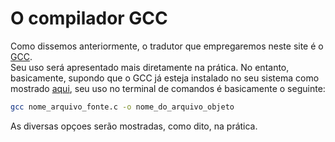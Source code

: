 # O compilador GCC

Como dissemos anteriormente, o tradutor que empregaremos neste site é o [GCC](https://gcc.gnu.org/onlinedocs/gcc-14.2.0/gcc/).  
Seu uso será apresentado mais diretamente na prática.  No entanto, basicamente, supondo que o GCC já esteja instalado no seu
sistema como mostrado [aqui](https://gcc.gnu.org/install/), seu uso no terminal de comandos é basicamente o seguinte:

```bash
gcc nome_arquivo_fonte.c -o nome_do_arquivo_objeto
```
As diversas opçoes serão mostradas, como dito, na prática.
